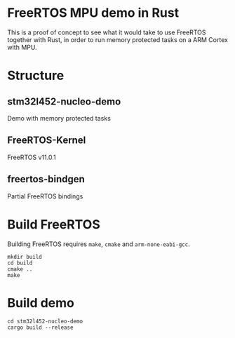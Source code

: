 # FreeRTOS MPU demo in Rust
This is a proof of concept to see what it would take to use FreeRTOS together with Rust, in order to run memory protected tasks on a ARM Cortex with MPU.

# Structure
## stm32l452-nucleo-demo
Demo with memory protected tasks

## FreeRTOS-Kernel
FreeRTOS v11.0.1

## freertos-bindgen
Partial FreeRTOS bindings

# Build FreeRTOS
Building FreeRTOS requires `make`, `cmake` and `arm-none-eabi-gcc`.
```
mkdir build
cd build
cmake ..
make
```

# Build demo
```
cd stm32l452-nucleo-demo
cargo build --release
```

